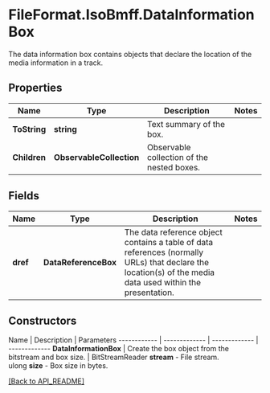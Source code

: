 # FileFormat.IsoBmff.DataInformationBox

The data information box contains objects that declare the location of the media information in a track.

## Properties

Name | Type | Description | Notes
------------ | ------------- | ------------- | -------------
**ToString** | **string** | Text summary of the box. | 
**Children** | **ObservableCollection<Box>** | Observable collection of the nested boxes. | 

## Fields

Name | Type | Description | Notes
------------ | ------------- | ------------- | -------------
**dref** | **DataReferenceBox** | The data reference object contains a table of data references (normally URLs) that declare the location(s) of the media data used within the presentation. | 

## Constructors

Name | Description | Parameters
------------ | ------------- | ------------- | -------------
**DataInformationBox** | Create the box object from the bitstream and box size. | BitStreamReader <b>stream</b> - File stream.<br />ulong <b>size</b> - Box size in bytes.

[[Back to API_README]](API_README.md)